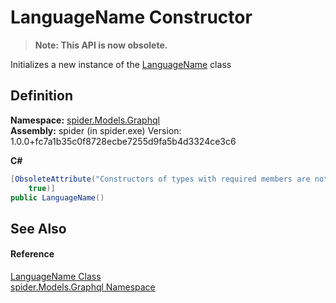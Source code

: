 # LanguageName Constructor
<blockquote><strong>Note: This API is now obsolete.</strong></blockquote>




Initializes a new instance of the <a href="88c3aad9-7990-94bb-6ff9-6b72269c772a">LanguageName</a> class



## Definition
**Namespace:** <a href="a7324a28-4f46-beaa-9269-26a8fa385391">spider.Models.Graphql</a>  
**Assembly:** spider (in spider.exe) Version: 1.0.0+fc7a1b35c0f8728ecbe7255d9fa5b4d3324ce3c6

**C#**
``` C#
[ObsoleteAttribute("Constructors of types with required members are not supported in this version of your compiler.", 
	true)]
public LanguageName()
```



## See Also


#### Reference
<a href="88c3aad9-7990-94bb-6ff9-6b72269c772a">LanguageName Class</a>  
<a href="a7324a28-4f46-beaa-9269-26a8fa385391">spider.Models.Graphql Namespace</a>  

